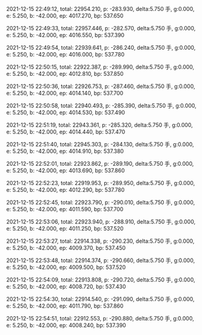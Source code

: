 2021-12-15 22:49:12, total: 22954.210, p: -283.930, delta:5.750 手, g:0.000, e: 5.250, b: -42.000, ep: 4017.270, bp: 537.650

2021-12-15 22:49:33, total: 22957.446, p: -282.570, delta:5.750 手, g:0.000, e: 5.250, b: -42.000, ep: 4016.550, bp: 537.390

2021-12-15 22:49:54, total: 22939.641, p: -286.240, delta:5.750 手, g:0.000, e: 5.250, b: -42.000, ep: 4016.000, bp: 537.780

2021-12-15 22:50:15, total: 22922.387, p: -289.990, delta:5.750 手, g:0.000, e: 5.250, b: -42.000, ep: 4012.810, bp: 537.850

2021-12-15 22:50:36, total: 22926.753, p: -287.460, delta:5.750 手, g:0.000, e: 5.250, b: -42.000, ep: 4014.140, bp: 537.700

2021-12-15 22:50:58, total: 22940.493, p: -285.390, delta:5.750 手, g:0.000, e: 5.250, b: -42.000, ep: 4014.530, bp: 537.490

2021-12-15 22:51:19, total: 22943.361, p: -285.320, delta:5.750 手, g:0.000, e: 5.250, b: -42.000, ep: 4014.440, bp: 537.470

2021-12-15 22:51:40, total: 22945.303, p: -284.130, delta:5.750 手, g:0.000, e: 5.250, b: -42.000, ep: 4014.910, bp: 537.380

2021-12-15 22:52:01, total: 22923.862, p: -289.190, delta:5.750 手, g:0.000, e: 5.250, b: -42.000, ep: 4013.690, bp: 537.860

2021-12-15 22:52:23, total: 22919.953, p: -289.950, delta:5.750 手, g:0.000, e: 5.250, b: -42.000, ep: 4012.290, bp: 537.780

2021-12-15 22:52:45, total: 22923.790, p: -290.010, delta:5.750 手, g:0.000, e: 5.250, b: -42.000, ep: 4011.590, bp: 537.700

2021-12-15 22:53:06, total: 22923.940, p: -288.910, delta:5.750 手, g:0.000, e: 5.250, b: -42.000, ep: 4011.250, bp: 537.520

2021-12-15 22:53:27, total: 22914.338, p: -290.230, delta:5.750 手, g:0.000, e: 5.250, b: -42.000, ep: 4009.370, bp: 537.450

2021-12-15 22:53:48, total: 22914.374, p: -290.660, delta:5.750 手, g:0.000, e: 5.250, b: -42.000, ep: 4009.500, bp: 537.520

2021-12-15 22:54:09, total: 22913.808, p: -290.720, delta:5.750 手, g:0.000, e: 5.250, b: -42.000, ep: 4008.720, bp: 537.430

2021-12-15 22:54:30, total: 22914.540, p: -291.090, delta:5.750 手, g:0.000, e: 5.250, b: -42.000, ep: 4011.790, bp: 537.860

2021-12-15 22:54:51, total: 22912.553, p: -290.880, delta:5.750 手, g:0.000, e: 5.250, b: -42.000, ep: 4008.240, bp: 537.390